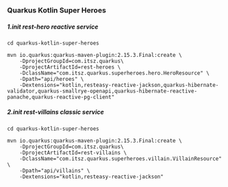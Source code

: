 ### Quarkus Kotlin Super Heroes
##### 1.init rest-hero reactive service
```shell
cd quarkus-kotlin-super-heroes

mvn io.quarkus:quarkus-maven-plugin:2.15.3.Final:create \
    -DprojectGroupId=com.itsz.quarkus\
    -DprojectArtifactId=rest-heroes \
    -DclassName="com.itsz.quarkus.superheroes.hero.HeroResource" \
    -Dpath="api/heroes" \
    -Dextensions="kotlin,resteasy-reactive-jackson,quarkus-hibernate-validator,quarkus-smallrye-openapi,quarkus-hibernate-reactive-panache,quarkus-reactive-pg-client"
```

##### 2.init rest-villains classic service
```shell
cd quarkus-kotlin-super-heroes

mvn io.quarkus:quarkus-maven-plugin:2.15.3.Final:create \
    -DprojectGroupId=com.itsz.quarkus\
    -DprojectArtifactId=rest-villains \
    -DclassName="com.itsz.quarkus.superheroes.villain.VillainResource" \
    -Dpath="api/villains" \
    -Dextensions="kotlin,resteasy-reactive-jackson"
```